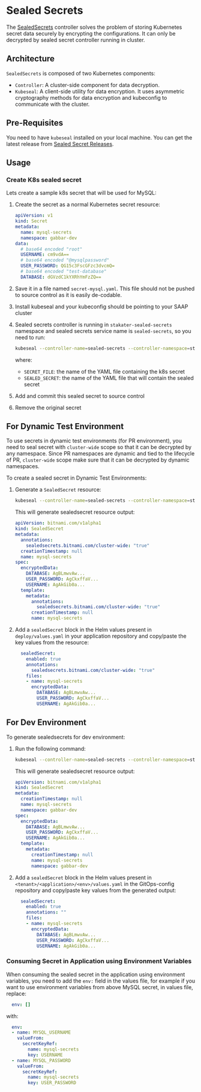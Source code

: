 # Sealed Secrets

The [SealedSecrets](https://github.com/bitnami-labs/sealed-secrets) controller solves the problem of storing Kubernetes secret data securely by encrypting the configurations. It can only be decrypted by sealed secret controller running in cluster.

## Architecture

`SealedSecrets` is composed of two Kubernetes components:

* `Controller`: A cluster-side component for data decryption.
* `Kubeseal`: A client-side utility for data encryption. It uses asymmetric cryptography methods for data encryption and kubeconfig to communicate with the cluster.

## Pre-Requisites

You need to have `kubeseal` installed on your local machine. You can get the latest release from [Sealed Secret Releases](https://github.com/bitnami-labs/sealed-secrets/releases).

## Usage

### Create K8s sealed secret

Lets create a sample k8s secret that will be used for MySQL:

1. Create the secret as a normal Kubernetes secret resource:

    ```yaml
    apiVersion: v1
    kind: Secret
    metadata:
      name: mysql-secrets
      namespace: gabbar-dev
    data:
      # base64 encoded "root"
      USERNAME: cm9vdA==
      # base64 encoded "@mysqlpassword"
      USER_PASSWORD: QG15c3FscGFzc3dvcmQ=
      # base64 encoded "test-database"
      DATABASE: dGVzdC1kYXRhYmFzZQ==
    ```

1. Save it in a file named `secret-mysql.yaml`. This file should not be pushed to source control as it is easily de-codable.

1. Install kubeseal and your kubeconfig should be pointing to your SAAP cluster

1. Sealed secrets controller is running in `stakater-sealed-secrets` namespace and sealed secrets service name is `sealed-secrets`, so you need to run:

    ```sh
    kubeseal --controller-name=sealed-secrets --controller-namespace=stakater-sealed-secrets --format yaml < SECRET_FILE 
    ```

    where:

    * `SECRET_FILE`: the name of the YAML file containing the k8s secret
    * `SEALED_SECRET`: the name of the YAML file that will contain the sealed secret

1. Add and commit this sealed secret to source control

1. Remove the original secret

## For Dynamic Test Environment

To use secrets in dynamic test environments (for PR environment), you need to seal secret with `cluster-wide` scope so that it can be decrypted by any namespace. Since PR namespaces are dynamic and tied to the lifecycle of PR, `cluster-wide` scope make sure that it can be decrypted by dynamic namespaces.

To create a sealed secret in Dynamic Test Environments:

1. Generate a `SealedSecret` resource:

    ```sh
    kubeseal --controller-name=sealed-secrets --controller-namespace=stakater-sealed-secrets --format yaml --scope cluster-wide < secret-mysql.yaml 
    ```

    This will generate sealedsecret resource output:

    ```yaml
    apiVersion: bitnami.com/v1alpha1
    kind: SealedSecret
    metadata:
      annotations:
        sealedsecrets.bitnami.com/cluster-wide: "true"
      creationTimestamp: null
      name: mysql-secrets
    spec:
      encryptedData:
        DATABASE: AgBLmwvAw...
        USER_PASSWORD: AgCkxffaV...
        USERNAME: AgAkGib0a...
      template:
        metadata:
          annotations:
            sealedsecrets.bitnami.com/cluster-wide: "true"
          creationTimestamp: null
          name: mysql-secrets
    ```

1. Add a `sealedSecret` block in the Helm values present in `deploy/values.yaml` in your application repository and copy/paste the key values from the resource:

    ```yaml
      sealedSecret:
        enabled: true
        annotations:
          sealedsecrets.bitnami.com/cluster-wide: "true"
        files:
        - name: mysql-secrets
          encryptedData:
            DATABASE: AgBLmwvAw...
            USER_PASSWORD: AgCkxffaV...
            USERNAME: AgAkGib0a...
    ```

## For Dev Environment

To generate sealedsecrets for dev environment:

1. Run the following command:

    ```sh
    kubeseal --controller-name=sealed-secrets --controller-namespace=stakater-sealed-secrets --format yaml  < secret-mysql.yaml 
    ```

    This will generate sealedsecret resource output:

    ```yaml
    apiVersion: bitnami.com/v1alpha1
    kind: SealedSecret
    metadata:
      creationTimestamp: null
      name: mysql-secrets
      namespace: gabbar-dev
    spec:
      encryptedData:
        DATABASE: AgBLmwvAw...
        USER_PASSWORD: AgCkxffaV...
        USERNAME: AgAkGib0a...
      template:
        metadata:
          creationTimestamp: null
          name: mysql-secrets
          namespace: gabbar-dev
    ```

1. Add a `sealedSecret` block in the Helm values present in `<tenant>/<application>/<env>/values.yaml` in the GitOps-config repository and copy/paste key values from the generated output:

    ```yaml
      sealedSecret:
        enabled: true
        annotations: ""
        files:
        - name: mysql-secrets
          encryptedData:
            DATABASE: AgBLmwvAw...
            USER_PASSWORD: AgCkxffaV...
            USERNAME: AgAkGib0a...
    ```

### Consuming Secret in Application using Environment Variables

When consuming the sealed secret in the application using environment variables, you need to add the `env:` field in the values file, for example if you want to use environment variables from above MySQL secret, in values file, replace:

```yaml
  env: []
```

with:

```yaml
  env:
  - name: MYSQL_USERNAME
    valueFrom:
      secretKeyRef:
        name: mysql-secrets
        key: USERNAME
  - name: MYSQL_PASSWORD
    valueFrom:
      secretKeyRef:
        name: mysql-secrets
        key: USER_PASSWORD
```
